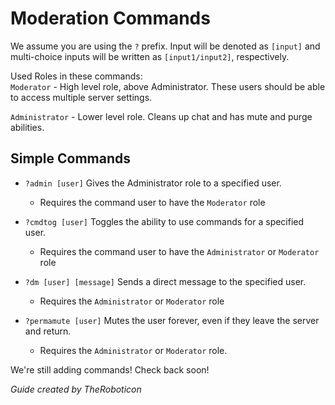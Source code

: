 # Moderation Commands

We assume you are using the `?` prefix. Input will be denoted as `[input]` and multi-choice inputs will be written as `[input1/input2]`, respectively.

Used Roles in these commands:  
`Moderator` - High level role, above Administrator. These users should be able to access multiple server settings.

`Administrator` - Lower level role. Cleans up chat and has mute and purge abilities.

## Simple Commands
 - `?admin [user]` Gives the Administrator role to a specified user.
   - Requires the command user to have the `Moderator` role

 - `?cmdtog [user]` Toggles the ability to use commands for a specified user.
   - Requires the command user to have the `Administrator` or `Moderator` role
   
 - `?dm [user] [message]` Sends a direct message to the specified user.
   - Requires the `Administrator` or `Moderator` role
   
 - `?permamute [user]` Mutes the user forever, even if they leave the server and return.
   - Requires the `Administrator` or `Moderator` role.
   
We're still adding commands! Check back soon!

*Guide created by TheRoboticon*
